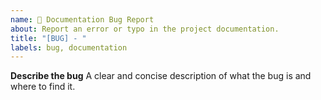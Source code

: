 ```yaml
---
name: 🐛 Documentation Bug Report
about: Report an error or typo in the project documentation.
title: "[BUG] - "
labels: bug, documentation
---
```


**Describe the bug**
A clear and concise description of what the bug is and where to find it.

